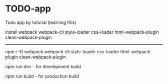# TODO-app
Todo app by tutorial (learning this)

install webpack webpack-cli style-loader css-loader html-webpack-plugin clean-webpack-plugin 

-----------------------------------------------------------------------------------------------

npm i -D webpack webpack-cli style-loader css-loader html-webpack-plugin clean-webpack-plugin 

npm run dev - for development build

npm run build - for production build
